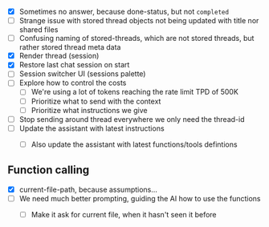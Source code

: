 * [x] Sometimes no answer, because done-status, but not `completed`
* [ ] Strange issue with stored thread objects not being updated with title nor shared files
* [ ] Confusing naming of stored-threads, which are not stored threads, but rather stored thread meta data
* [x] Render thread (session)
* [x] Restore last chat session on start
* [ ] Session switcher UI (sessions palette)
* [ ] Explore how to control the costs
  * [ ] We're using a lot of tokens reaching the rate limit TPD of 500K
  * [ ] Prioritize what to send with the context
  * [ ] Prioritize what instructions we give
* [ ] Stop sending around thread everywhere we only need the thread-id
* [ ] Update the assistant with latest instructions
  * [ ] Also update the assistant with latest functions/tools defintions


## Function calling
* [x] current-file-path, because assumptions...
* [ ] We need much better prompting, guiding the AI how to use the functions
  * [ ] Make it ask for current file, when it hasn't seen it before
  